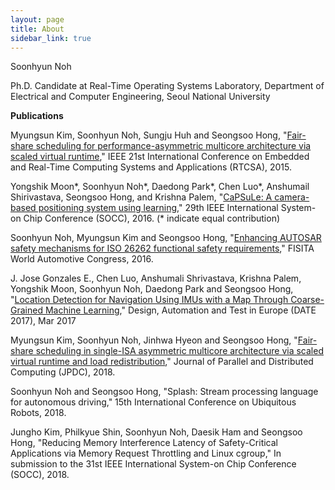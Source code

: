 ```yaml
---
layout: page
title: About
sidebar_link: true
---
```

Soonhyun Noh

Ph.D. Candidate at Real-Time Operating Systems Laboratory, Department of Electrical and Computer Engineering, Seoul National University

**Publications**

Myungsun Kim, Soonhyun Noh, Sungju Huh and Seongsoo Hong, "[Fair-share scheduling for performance-asymmetric multicore architecture via scaled virtual runtime](https://ieeexplore.ieee.org/document/7299846/)," IEEE 21st International Conference on Embedded and Real-Time Computing Systems and Applications (RTCSA), 2015.

Yongshik Moon&ast;, Soonhyun Noh&ast;, Daedong Park&ast;, Chen Luo&ast;, Anshumail Shirivastava, Seongsoo Hong, and Krishna Palem, "[CaPSuLe: A camera-based positioning system using learning](https://ieeexplore.ieee.org/document/7905476/)," 29th IEEE International System-on Chip Conference (SOCC), 2016. (&ast; indicate equal contribution)

Soonhyun Noh, Myungsun Kim and Seongsoo Hong, "[Enhancing AUTOSAR safety mechanisms for ISO 26262 functional safety requirements](http://redwood.snu.ac.kr/wordpress/paper_server.php?file=eGx4cERzMWVHWUIvSVBKeXUzOG1hWFAyTUZQZ2ZUZVJ3emx4TGJaeWNOWEFCbFRVMnVqbnJyZHVmZ3hVYW40OExSY0lrc1lNS0drQXZXVlJiek5OWWc9PQ==)," FISITA World Automotive Congress, 2016.

J. Jose Gonzales E., Chen Luo, Anshumali Shrivastava, Krishna Palem, Yongshik Moon, Soonhyun Noh, Daedong Park and Seongsoo Hong, "[Location Detection for Navigation Using IMUs with a Map Through Coarse-Grained Machine Learning](http://ieeexplore.ieee.org/document/7927040/)," Design, Automation and Test in Europe (DATE 2017), Mar 2017

Myungsun Kim, Soonhyun Noh, Jinhwa Hyeon and Seongsoo Hong, "[Fair-share scheduling in single-ISA asymmetric multicore architecture via scaled virtual runtime and load redistribution](https://www.sciencedirect.com/science/article/pii/S0743731517302423)," Journal of Parallel and Distributed Computing (JPDC), 2018.

Soonhyun Noh and Seongsoo Hong, "Splash: Stream processing language for autonomous driving," 15th International Conference on Ubiquitous Robots, 2018.

Jungho Kim, Philkyue Shin, Soonhyun Noh, Daesik Ham and Seongsoo Hong, "Reducing Memory Interference Latency of Safety-Critical Applications via Memory Request Throttling and Linux cgroup," In submission to the 31st IEEE International System-on Chip Conference (SOCC), 2018.
